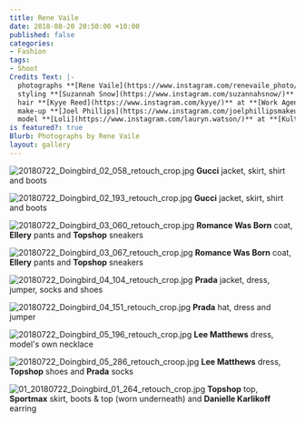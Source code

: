 ```yaml
---
title: Rene Vaile
date: 2018-08-20 20:50:00 +10:00
published: false
categories:
- Fashion
tags:
- Shoot
Credits Text: |-
  photographs **[Rene Vaile](https://www.instagram.com/renevaile_photo/)** at **[Union Management](https://www.instagram.com/union_management/)**
  styling **[Suzannah Snow](https://www.instagram.com/suzannahsnow/)**
  hair **[Kyye Reed](https://www.instagram.com/kyye/)** at **[Work Agency](https://www.instagram.com/workagency/)**
  make-up **[Joel Phillips](https://www.instagram.com/joelphillipsmakeup/)** at **[Vivien's Creative]**
  model **[Loli](https://www.instagram.com/lauryn.watson/)** at **[Kult](https://www.instagram.com/kultaustralia/)**
is featured?: true
Blurb: Photographs by Rene Vaile
layout: gallery
---
```


![20180722_Doingbird_02_058_retouch_crop.jpg](/uploads/20180722_Doingbird_02_058_retouch_crop.jpg)
**Gucci** jacket, skirt, shirt and boots

![20180722_Doingbird_02_193_retouch_crop.jpg](/uploads/20180722_Doingbird_02_193_retouch_crop.jpg)
**Gucci** jacket, skirt, shirt and boots

![20180722_Doingbird_03_060_retouch_crop.jpg](/uploads/20180722_Doingbird_03_060_retouch_crop.jpg)
**Romance Was Born** coat, **Ellery** pants and **Topshop** sneakers

![20180722_Doingbird_03_067_retouch_crop.jpg](/uploads/20180722_Doingbird_03_067_retouch_crop.jpg)
**Romance Was Born** coat, **Ellery** pants and **Topshop** sneakers

![20180722_Doingbird_04_104_retouch_crop.jpg](/uploads/20180722_Doingbird_04_104_retouch_crop.jpg)
**Prada** jacket, dress, jumper, socks and shoes

![20180722_Doingbird_04_151_retouch_crop.jpg](/uploads/20180722_Doingbird_04_151_retouch_crop.jpg)
**Prada** hat, dress and jumper

![20180722_Doingbird_05_196_retouch_crop.jpg](/uploads/20180722_Doingbird_05_196_retouch_crop.jpg)
**Lee Matthews** dress, model's own necklace

![20180722_Doingbird_05_286_retouch_croop.jpg](/uploads/20180722_Doingbird_05_286_retouch_croop.jpg)
**Lee Matthews** dress, **Topshop** shoes and **Prada** socks

![01_20180722_Doingbird_01_264_retouch_crop.jpg](/uploads/01_20180722_Doingbird_01_264_retouch_crop.jpg)
**Topshop** top, **Sportmax** skirt, boots & top (worn underneath) and **Danielle Karlikoff** earring
